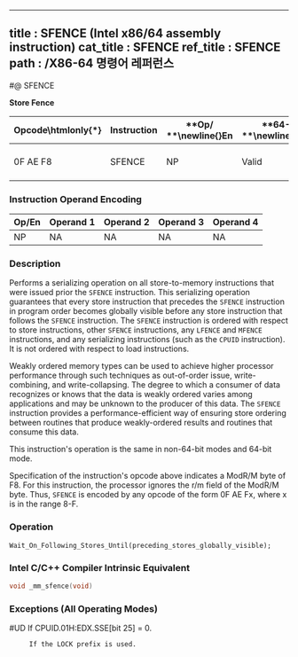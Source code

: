 ----------------------------
title : SFENCE (Intel x86/64 assembly instruction)
cat_title : SFENCE
ref_title : SFENCE
path : /X86-64 명령어 레퍼런스
----------------------------
#@ SFENCE

**Store Fence**

|**Opcode\htmlonly{*}**|**Instruction**|**Op/ **\newline{}**En**|**64-Bit **\newline{}**Mode**|**Compat/**\newline{}**Leg Mode**|**Description**|
|----------------------|---------------|------------------------|-----------------------------|---------------------------------|---------------|
|0F AE F8|SFENCE|NP|Valid|Valid|Serializes store operations.|
### Instruction Operand Encoding


|Op/En|Operand 1|Operand 2|Operand 3|Operand 4|
|-----|---------|---------|---------|---------|
|NP|NA|NA|NA|NA|
### Description


Performs a serializing operation on all store-to-memory instructions that were issued prior the `SFENCE` instruction. This serializing operation guarantees that every store instruction that precedes the `SFENCE` instruction in program order becomes globally visible before any store instruction that follows the `SFENCE` instruction. The `SFENCE` instruction is ordered with respect to store instructions, other `SFENCE` instructions, any `LFENCE` and `MFENCE` instructions, and any serializing instructions (such as the `CPUID` instruction). It is not ordered with respect to load instructions. 

Weakly ordered memory types can be used to achieve higher processor performance through such techniques as out-of-order issue, write-combining, and write-collapsing. The degree to which a consumer of data recognizes or knows that the data is weakly ordered varies among applications and may be unknown to the producer of this data. The `SFENCE` instruction provides a performance-efficient way of ensuring store ordering between routines that produce weakly-ordered results and routines that consume this data.

This instruction's operation is the same in non-64-bit modes and 64-bit mode.

Specification of the instruction's opcode above indicates a ModR/M byte of F8. For this instruction, the processor ignores the r/m field of the ModR/M byte. Thus, `SFENCE` is encoded by any opcode of the form 0F AE Fx, where x is in the range 8-F.


### Operation

```info-verb
Wait_On_Following_Stores_Until(preceding_stores_globally_visible);
```

### Intel C/C++ Compiler Intrinsic Equivalent

```cpp
void _mm_sfence(void)
```
### Exceptions (All Operating Modes)


#UD  If CPUID.01H:EDX.SSE[bit 25] = 0.

         If the LOCK prefix is used.

